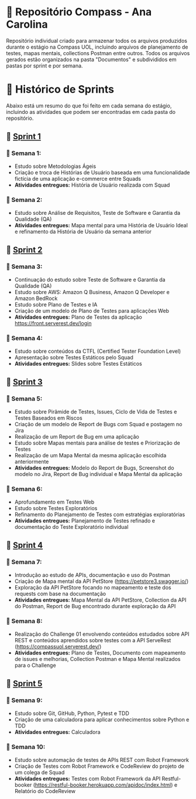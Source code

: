 # 🚀 Repositório Compass - Ana Carolina

Repositório individual criado para armazenar todos os arquivos produzidos durante o estágio na Compass UOL, incluindo arquivos de planejamento de testes, mapas mentais, collections Postman entre outros. Todos os arquivos gerados estão organizados na pasta "Documentos" e subdivididos em pastas por sprint e por semana.

# 📌 Histórico de Sprints

Abaixo está um resumo do que foi feito em cada semana do estágio, incluindo as atividades que podem ser encontradas em cada pasta do repositório.

## 🔁 [Sprint 1](Documentos/Sprint%201)
### 📅 Semana 1:
- Estudo sobre Metodologias Ágeis
- Criação e troca de Histórias de Usuário baseada em uma funcionalidade fictícia de uma aplicação e-commerce entre Squads
- **Atividades entregues:** História de Usuário realizada com Squad
### 📅 Semana 2:
- Estudo sobre Análise de Requisitos, Teste de Software e Garantia da Qualidade (QA)
- **Atividades entregues:** Mapa mental para uma História de Usuário Ideal e refinamento da História de Usuário da semana anterior

## 🔁 [Sprint 2](Documentos/Sprint%202)
### 📅 Semana 3:
- Continuação do estudo sobre Teste de Software e Garantia da Qualidade (QA)
- Estudo sobre AWS: Amazon Q Business, Amazon Q Developer e Amazon BedRock
- Estudo sobre Plano de Testes e IA
- Criação de um modelo de Plano de Testes para aplicações Web
- **Atividades entregues:** Plano de Testes da aplicação https://front.serverest.dev/login
### 📅 Semana 4:
- Estudo sobre conteúdos da CTFL (Certified Tester Foundation Level)
- Apresentação sobre Testes Estáticos pelo Squad
- **Atividades entregues:** Slides sobre Testes Estáticos

## 🔁 [Sprint 3](Documentos/Sprint%203)
### 📅 Semana 5:
- Estudo sobre Pirâmide de Testes, Issues, Ciclo de Vida de Testes e Testes Baseados em Riscos
- Criação de um modelo de Report de Bugs com Squad e postagem no Jira
- Realização de um Report de Bug em uma aplicação
- Estudo sobre Mapas mentais para análise de testes e Priorização de Testes
- Realização de um Mapa Mental da mesma aplicação escolhida anteriormente
- **Atividades entregues:** Modelo do Report de Bugs, Screenshot do modelo no Jira, Report de Bug individual e Mapa Mental da aplicação
### 📅 Semana 6:
- Aprofundamento em Testes Web
- Estudo sobre Testes Exploratórios
- Refinamento do Planejamento de Testes com estratégias exploratórias
- **Atividades entregues:** Planejamento de Testes refinado e documentação do Teste Exploratório individual

## 🔁 [Sprint 4](Documentos/Sprint%204)
### 📅 Semana 7:
- Introdução ao estudo de APIs, documentação e uso do Postman
- Criação de Mapa mental da API PetStore (https://petstore3.swagger.io/)
- Exploração da API PetStore focando no mapeamento e teste dos requests com base na documentação
- **Atividades entregues:** Mapa Mental da API PetStore, Collection da API do Postman, Report de Bug encontrado durante exploração da API
### 📅 Semana 8:
- Realização do Challenge 01 envolvendo conteúdos estudados sobre API REST e conteúdos aprendidos sobre testes com a API ServeRest (https://compassuol.serverest.dev/)
- **Atividades entregues:** Plano de Testes, Documento com mapeamento de issues e melhorias, Collection Postman e Mapa Mental realizados para o Challenge

## 🔁 [Sprint 5](Documentos/Sprint%205)
### 📅 Semana 9:
- Estudo sobre Git, GitHub, Python, Pytest e TDD
- Criação de uma calculadora para aplicar conhecimentos sobre Python e TDD
- **Atividades entregues:** Calculadora
### 📅 Semana 10:
- Estudo sobre automação de testes de APIs REST com Robot Framework
- Criação de Testes com Robot Framework e CodeReview do projeto de um colega de Squad
- **Atividades entregues:** Testes com Robot Framework da API Restful-booker (https://restful-booker.herokuapp.com/apidoc/index.html) e Relatório do CodeReview